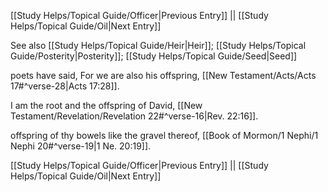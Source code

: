 [[Study Helps/Topical Guide/Officer|Previous Entry]]  ||  [[Study Helps/Topical Guide/Oil|Next Entry]]

 See also [[Study Helps/Topical Guide/Heir|Heir]]; [[Study Helps/Topical Guide/Posterity|Posterity]]; [[Study Helps/Topical Guide/Seed|Seed]]

 poets have said, For we are also his offspring, [[New Testament/Acts/Acts 17#^verse-28|Acts 17:28]].

 I am the root and the offspring of David, [[New Testament/Revelation/Revelation 22#^verse-16|Rev. 22:16]].

 offspring of thy bowels like the gravel thereof, [[Book of Mormon/1 Nephi/1 Nephi 20#^verse-19|1 Ne. 20:19]].

[[Study Helps/Topical Guide/Officer|Previous Entry]]  ||  [[Study Helps/Topical Guide/Oil|Next Entry]]